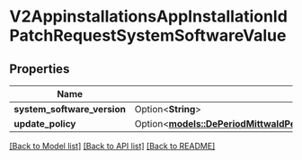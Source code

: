 # V2AppinstallationsAppInstallationIdPatchRequestSystemSoftwareValue

## Properties

Name | Type | Description | Notes
------------ | ------------- | ------------- | -------------
**system_software_version** | Option<**String**> |  | [optional]
**update_policy** | Option<[**models::DePeriodMittwaldPeriodV1PeriodAppPeriodSystemSoftwareUpdatePolicy**](de.mittwald.v1.app.SystemSoftwareUpdatePolicy.md)> |  | [optional]

[[Back to Model list]](../README.md#documentation-for-models) [[Back to API list]](../README.md#documentation-for-api-endpoints) [[Back to README]](../README.md)


